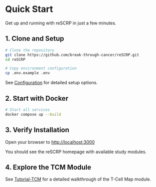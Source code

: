 # Quick Start

Get up and running with reSCRP in just a few minutes.

## 1. Clone and Setup

```bash
# Clone the repository
git clone https://github.com/break-through-cancer/reSCRP.git
cd reSCRP

# Copy environment configuration
cp .env.example .env
```
See [Configuration](configuration.md) for detailed setup options.

## 2. Start with Docker

```bash
# Start all services
docker compose up --build
```

## 3. Verify Installation

Open your browser to [http://localhost:3000](http://localhost:3000)

You should see the reSCRP homepage with available study modules.

## 4. Explore the TCM Module
See [Tutorial-TCM](tutorial-tcm.md) for a detailed walkthrough of the T-Cell Map module.
